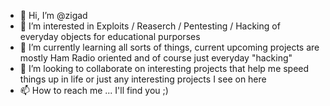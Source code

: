 - 👋 Hi, I’m @zigad
- 👀 I’m interested in Exploits / Reaserch / Pentesting / Hacking of everyday objects for educational purporses
- 🌱 I’m currently learning all sorts of things, current upcoming projects are mostly Ham Radio oriented and of course just everyday "hacking"
- 💞️ I’m looking to collaborate on interesting projects that help me speed things up in life or just any interesting projects I see on here
- 📫 How to reach me ... I'll find you ;)
